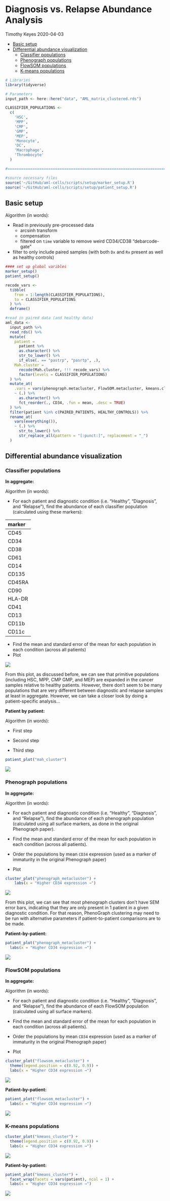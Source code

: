 Diagnosis vs. Relapse Abundance Analysis
================
Timothy Keyes
2020-04-03

  - [Basic setup](#basic-setup)
  - [Differential abundance
    visualization](#differential-abundance-visualization)
      - [Classifier populations](#classifier-populations)
      - [Phenograph populations](#phenograph-populations)
      - [FlowSOM populations](#flowsom-populations)
      - [K-means populations](#k-means-populations)

``` r
# Libraries
library(tidyverse)

# Parameters
input_path <- here::here("data", "AML_matrix_clustered.rds")

CLASSIFIER_POPULATIONS <- 
  c(
    'HSC',
    'MPP',
    'CMP',
    'GMP',
    'MEP',                          
    'Monocyte', 
    'DC', 
    'Macrophage', 
    'Thrombocyte'
  )

#===============================================================================

#source necessary files
source('~/GitHub/aml-cells/scripts/setup/marker_setup.R')
source('~/GitHub/aml-cells/scripts/setup/patient_setup.R')
```

## Basic setup

Algorithm (in words):

  - Read in previously pre-processed data
      - arcsinh transform
      - compensation
      - filtered on `time` variable to remove weird CD34/CD38
        “debarcode-gate”
  - filter to only include paired samples (with both `Dx` and `Rx`
    present as well as healthy controls)

<!-- end list -->

``` r
#### set up global varibles
marker_setup()
patient_setup()

recode_vars <- 
  tibble(
    from = 1:length(CLASSIFIER_POPULATIONS), 
    to = CLASSIFIER_POPULATIONS
  ) %>% 
  deframe()

#read in paired data (and healthy data) 
aml_data <- 
  input_path %>% 
  read_rds() %>%
  mutate(
    patient = 
      patient %>% 
      as.character() %>% 
      str_to_lower() %>% 
      if_else(. == "pastrp", "pasrtp", .), 
    Mah.cluster = 
      recode(Mah.cluster, !!! recode_vars) %>% 
      factor(levels = CLASSIFIER_POPULATIONS)
  ) %>% 
  mutate_at(
    .vars = vars(phenograph.metacluster, FlowSOM.metacluster, kmeans.cluster),
    ~ (.) %>% 
      as.character() %>% 
      fct_reorder(., CD34, .fun = mean, .desc = TRUE)
  ) %>% 
  filter(patient %in% c(PAIRED_PATIENTS, HEALTHY_CONTROLS)) %>% 
  rename_at(
    vars(everything()), 
    ~ (.) %>% 
      str_to_lower() %>% 
      str_replace_all(pattern = "[:punct:]", replacement = "_")
  )
```

## Differential abundance visualization

### Classifier populations

**In aggregate:**

Algorithm (in words):

  - For each patient and diagnostic condition (i.e. “Healthy”,
    “Diagnosis”, and “Relapse”), find the abundance of each classifier
    population (calculated using these markers):

| marker |
| :----- |
| CD45   |
| CD34   |
| CD38   |
| CD61   |
| CD14   |
| CD135  |
| CD45RA |
| CD90   |
| HLA-DR |
| CD41   |
| CD13   |
| CD11b  |
| CD11c  |

  - Find the mean and standard error of the mean for each population in
    each condition (across all patients)
  - Plot

![](dx_rx_abundance_files/figure-gfm/unnamed-chunk-5-1.png)<!-- -->

From this plot, as discussed before, we can see that primitive
populations (including HSC, MPP, CMP GMP, and MEP) are expanded in the
cancer samples relative to healthy patients. However, there don’t seem
to be many populations that are very different between diagnostic and
relapse samples at least in aggregate. However, we can take a closer
look by doing a patient-specific analysis…

**Patient by patient:**

Algorithm (in words):

  - First step

  - Second step

  - Third step

<!-- end list -->

``` r
patient_plot("mah_cluster")
```

![](dx_rx_abundance_files/figure-gfm/unnamed-chunk-7-1.png)<!-- -->

### Phenograph populations

**In aggregate:**

Algorithm (in words):

  - For each patient and diagnostic condition (i.e. “Healthy”,
    “Diagnosis”, and “Relapse”), find the abundance of each phenograph
    population (calculated using all surface markers, as done in the
    original Phenograph paper).

  - Find the mean and standard error of the mean for each population in
    each condition (across all patients).

  - Order the populations by mean `CD34` expression (used as a marker of
    immaturity in the original Phenograph paper)

  - Plot

<!-- end list -->

``` r
cluster_plot("phenograph_metacluster") + 
    labs(x = "Higher CD34 expression →")
```

![](dx_rx_abundance_files/figure-gfm/unnamed-chunk-8-1.png)<!-- -->

From this plot, we can see that most phenograph clusters don’t have SEM
error bars, indicating that they are only present in 1 patient in a
given diagnostic condition. For that reason, PhenoGraph clustering may
need to be run with alternative parameters if patient-to-patient
comparisons are to be made.

**Patient-by-patient:**

``` r
patient_plot("phenograph_metacluster") + 
  labs(x = "Higher CD34 expression →")
```

![](dx_rx_abundance_files/figure-gfm/unnamed-chunk-9-1.png)<!-- -->

### FlowSOM populations

**In aggregate:**

Algorithm (in words):

  - For each patient and diagnostic condition (i.e. “Healthy”,
    “Diagnosis”, and “Relapse”), find the abundance of each FlowSOM
    population (calculated using all surface markers).

  - Find the mean and standard error of the mean for each population in
    each condition (across all patients).

  - Order the populations by mean `CD34` expression (used as a marker of
    immaturity in the original Phenograph paper)

  - Plot

<!-- end list -->

``` r
cluster_plot("flowsom_metacluster") + 
  theme(legend.position = c(0.92, 0.9)) + 
  labs(x = "Higher CD34 expression →")
```

![](dx_rx_abundance_files/figure-gfm/unnamed-chunk-10-1.png)<!-- -->

**Patient-by-patient:**

``` r
patient_plot("flowsom_metacluster") + 
  labs(x = "Higher CD34 expression →")
```

![](dx_rx_abundance_files/figure-gfm/unnamed-chunk-11-1.png)<!-- -->

### K-means populations

``` r
cluster_plot("kmeans_cluster") + 
  theme(legend.position = c(0.92, 0.9)) + 
  labs(x = "Higher CD34 expression →")
```

![](dx_rx_abundance_files/figure-gfm/unnamed-chunk-12-1.png)<!-- -->

**Patient-by-patient:**

``` r
patient_plot("kmeans_cluster") + 
  facet_wrap(facets = vars(patient), ncol = 1) + 
  labs(x = "Higher CD34 expression →")
```

![](dx_rx_abundance_files/figure-gfm/unnamed-chunk-13-1.png)<!-- -->
